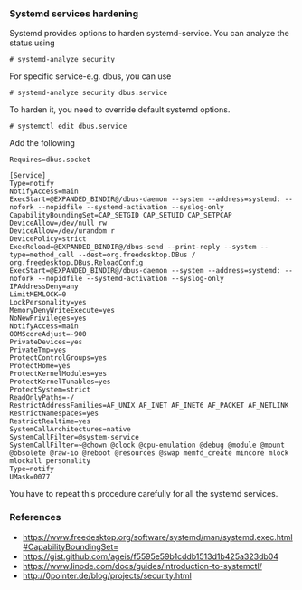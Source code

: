 ### Systemd services hardening
Systemd provides options to harden systemd-service. You can analyze the status using
```
# systemd-analyze security
```
For specific service-e.g. dbus, you can use
```
# systemd-analyze security dbus.service
```
To harden it, you need to override default systemd options.
```
# systemctl edit dbus.service
```
Add the following
```
Requires=dbus.socket

[Service]
Type=notify
NotifyAccess=main
ExecStart=@EXPANDED_BINDIR@/dbus-daemon --system --address=systemd: --nofork --nopidfile --systemd-activation --syslog-only
CapabilityBoundingSet=CAP_SETGID CAP_SETUID CAP_SETPCAP
DeviceAllow=/dev/null rw
DeviceAllow=/dev/urandom r
DevicePolicy=strict
ExecReload=@EXPANDED_BINDIR@/dbus-send --print-reply --system --type=method_call --dest=org.freedesktop.DBus / org.freedesktop.DBus.ReloadConfig
ExecStart=@EXPANDED_BINDIR@/dbus-daemon --system --address=systemd: --nofork --nopidfile --systemd-activation --syslog-only
IPAddressDeny=any
LimitMEMLOCK=0
LockPersonality=yes
MemoryDenyWriteExecute=yes
NoNewPrivileges=yes
NotifyAccess=main
OOMScoreAdjust=-900
PrivateDevices=yes
PrivateTmp=yes
ProtectControlGroups=yes
ProtectHome=yes
ProtectKernelModules=yes
ProtectKernelTunables=yes
ProtectSystem=strict
ReadOnlyPaths=-/
RestrictAddressFamilies=AF_UNIX AF_INET AF_INET6 AF_PACKET AF_NETLINK
RestrictNamespaces=yes
RestrictRealtime=yes
SystemCallArchitectures=native
SystemCallFilter=@system-service
SystemCallFilter=~@chown @clock @cpu-emulation @debug @module @mount @obsolete @raw-io @reboot @resources @swap memfd_create mincore mlock mlockall personality
Type=notify
UMask=0077
```
You have to repeat this procedure carefully for all the systemd services.

### References
* https://www.freedesktop.org/software/systemd/man/systemd.exec.html#CapabilityBoundingSet=
* https://gist.github.com/ageis/f5595e59b1cddb1513d1b425a323db04
* https://www.linode.com/docs/guides/introduction-to-systemctl/
* http://0pointer.de/blog/projects/security.html

